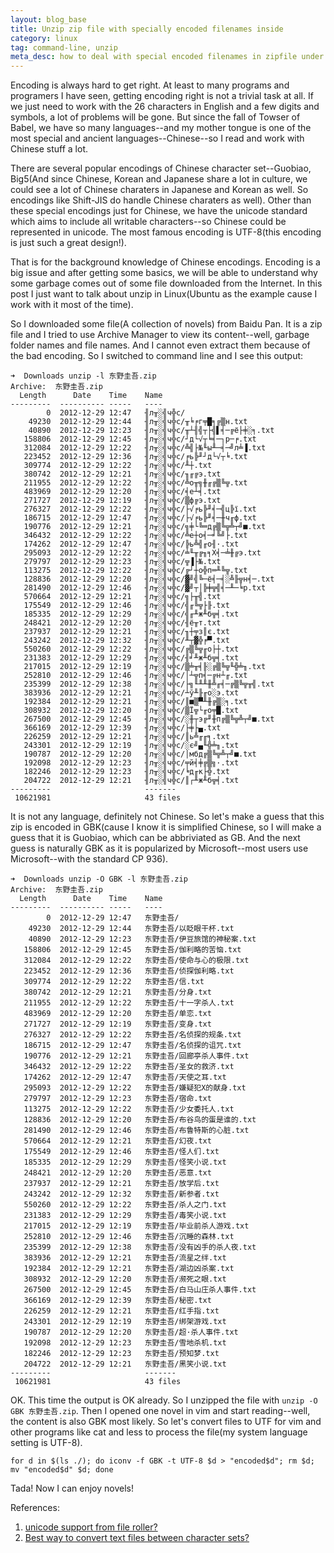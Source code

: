 ```yaml
---
layout: blog_base
title: Unzip zip file with specially encoded filenames inside
category: linux
tag: command-line, unzip
meta_desc: how to deal with special encoded filenames in zipfile under linux in general
---
```


Encoding is always hard to get right. At least to many programs and programers I have seen, getting encoding right is not a trivial task at all. If we just need to work with the 26 characters in English and a few digits and symbols, a lot of problems will be gone. But since the fall of Towser of Babel, we have so many languages--and my mother tongue is one of the most special and ancient languages--Chinese--so I read and work with Chinese stuff a lot.

There are several popular encodings of Chinese character set--Guobiao, Big5(And since Chinese, Korean and Japanese share a lot in culture, we could see a lot of Chinese charaters in Japanese and Korean as well. So encodings like Shift-JIS do handle Chinese charaters as well). Other than these special encodings just for Chinese, we have the unicode standard which aims to include all writable characters--so Chinese could be represented in unicode. The most famous encoding is UTF-8(this encoding is just such a great design!).

That is for the background knowledge of Chinese encodings. Encoding is a big issue and after getting some basics, we will be able to understand why some garbage comes out of some file downloaded from the Internet. In this post I just want to talk about unzip in Linux(Ubuntu as the example cause I work with it most of the time).

So I downloaded some file(A collection of novels) from Baidu Pan. It is a zip file and I tried to use Archive Manager to view its content--well, garbage folder names and file names. And I cannot even extract them because of the bad encoding. So I switched to command line and I see this output:

~~~
➜  Downloads unzip -l 东野圭吾.zip
Archive:  东野圭吾.zip
  Length      Date    Time    Name
---------  ---------- -----   ----
        0  2012-12-29 12:47   ╢л╥░╣ч╬с/
    49230  2012-12-29 12:44   ╢л╥░╣ч╬с/╥╘╒г╤█╕╔▒н.txt
    40890  2012-12-29 12:23   ╢л╥░╣ч╬с/╥┴╢╣┬├╣▌╡─╔ё├╪░╕.txt
   158806  2012-12-29 12:45   ╢л╥░╣ч╬с/┘д└√┬╘╡─┐р─╒.txt
   312084  2012-12-29 12:22   ╢л╥░╣ч╬с/╩╣├№╙ы╨─╡─╝л╧▐.txt
   223452  2012-12-29 12:36   ╢л╥░╣ч╬с/╒ь╠╜┘д└√┬╘.txt
   309774  2012-12-29 12:22   ╢л╥░╣ч╬с/╨┼.txt
   380742  2012-12-29 12:21   ╢л╥░╣ч╬с/╖╓╔э.txt
   211955  2012-12-29 12:22   ╢л╥░╣ч╬с/╩о╥╗╫╓╔▒╚╦.txt
   483969  2012-12-29 12:20   ╢л╥░╣ч╬с/╡е┴╡.txt
   271727  2012-12-29 12:19   ╢л╥░╣ч╬с/▒ф╔э.txt
   276327  2012-12-29 12:22   ╢л╥░╣ч╬с/├√╒ь╠╜╡─╣ц╠ї.txt
   186715  2012-12-29 12:47   ╢л╥░╣ч╬с/├√╒ь╠╜╡─╫ч╓ф.txt
   190776  2012-12-29 12:21   ╢л╥░╣ч╬с/╗╪└╚═д╔▒╚╦╩┬╝■.txt
   346432  2012-12-29 12:22   ╢л╥░╣ч╬с/╩е┼о╡─╛╚╝├.txt
   174262  2012-12-29 12:47   ╢л╥░╣ч╬с/╠ь╩╣╓о╢·.txt
   295093  2012-12-29 12:22   ╢л╥░╣ч╬с/╧╙╥╔╖╕X╡─╧╫╔э.txt
   279797  2012-12-29 12:23   ╢л╥░╣ч╬с/╦▐├№.txt
   113275  2012-12-29 12:22   ╢л╥░╣ч╬с/╔┘┼о╬п═╨╚╦.txt
   128836  2012-12-29 12:20   ╢л╥░╣ч╬с/▓╝╣╚─ё╡─╡░╩╟╦н╡─.txt
   281490  2012-12-29 12:46   ╢л╥░╣ч╬с/▓╝┬│╠╪╦╣╡─╨─╘р.txt
   570664  2012-12-29 12:21   ╢л╥░╣ч╬с/╗├╥╣.txt
   175549  2012-12-29 12:46   ╢л╥░╣ч╬с/╣╓╚╦├╟.txt
   185335  2012-12-29 12:29   ╢л╥░╣ч╬с/╣╓╨ж╨б╦╡.txt
   248421  2012-12-29 12:20   ╢л╥░╣ч╬с/╢ё╥т.txt
   237937  2012-12-29 12:21   ╢л╥░╣ч╬с/╖┼╤з║є.txt
   243242  2012-12-29 12:32   ╢л╥░╣ч╬с/╨┬▓╬╒▀.txt
   550260  2012-12-29 12:22   ╢л╥░╣ч╬с/╔▒╚╦╓о├┼.txt
   231383  2012-12-29 12:29   ╢л╥░╣ч╬с/╢╛╨ж╨б╦╡.txt
   217015  2012-12-29 12:19   ╢л╥░╣ч╬с/▒╧╥╡╟░╔▒╚╦╙╬╧╖.txt
   252810  2012-12-29 12:46   ╢л╥░╣ч╬с/│┴╦п╡─╔н┴╓.txt
   235399  2012-12-29 12:38   ╢л╥░╣ч╬с/├╗╙╨╨╫╩╓╡─╔▒╚╦╥╣.txt
   383936  2012-12-29 12:21   ╢л╥░╣ч╬с/┴ў╨╟╓о░э.txt
   192384  2012-12-29 12:21   ╢л╥░╣ч╬с/║■▒▀╨╫╔▒░╕.txt
   308932  2012-12-29 12:20   ╢л╥░╣ч╬с/▒Ї╦└╓о╤█.txt
   267500  2012-12-29 12:45   ╢л╥░╣ч╬с/░╫┬э╔╜╫п╔▒╚╦╩┬╝■.txt
   366169  2012-12-29 12:39   ╢л╥░╣ч╬с/├╪├▄.txt
   226259  2012-12-29 12:21   ╢л╥░╣ч╬с/║ь╩╓╓╕.txt
   243301  2012-12-29 12:19   ╢л╥░╣ч╬с/░є╝▄╙╬╧╖.txt
   190787  2012-12-29 12:20   ╢л╥░╣ч╬с/│мбд╔▒╚╦╩┬╝■.txt
   192098  2012-12-29 12:23   ╢л╥░╣ч╬с/╤й╡╪╔▒╗·.txt
   182246  2012-12-29 12:23   ╢л╥░╣ч╬с/╘д╓к├╬.txt
   204722  2012-12-29 12:21   ╢л╥░╣ч╬с/║┌╨ж╨б╦╡.txt
---------                     -------
 10621981                     43 files
~~~

It is not any language, definitely not Chinese. So let's make a guess that this zip is encoded in GBK(cause I know it is simplified Chinese, so I will make a guess that it is Guobiao, which can be abbriviated as GB. And the next guess is naturally GBK as it is popularized by Microsoft--most users use Microsoft--with the standard CP 936).

~~~
➜  Downloads unzip -O GBK -l 东野圭吾.zip
Archive:  东野圭吾.zip
  Length      Date    Time    Name
---------  ---------- -----   ----
        0  2012-12-29 12:47   东野圭吾/
    49230  2012-12-29 12:44   东野圭吾/以眨眼干杯.txt
    40890  2012-12-29 12:23   东野圭吾/伊豆旅馆的神秘案.txt
   158806  2012-12-29 12:45   东野圭吾/伽利略的苦恼.txt
   312084  2012-12-29 12:22   东野圭吾/使命与心的极限.txt
   223452  2012-12-29 12:36   东野圭吾/侦探伽利略.txt
   309774  2012-12-29 12:22   东野圭吾/信.txt
   380742  2012-12-29 12:21   东野圭吾/分身.txt
   211955  2012-12-29 12:22   东野圭吾/十一字杀人.txt
   483969  2012-12-29 12:20   东野圭吾/单恋.txt
   271727  2012-12-29 12:19   东野圭吾/变身.txt
   276327  2012-12-29 12:22   东野圭吾/名侦探的规条.txt
   186715  2012-12-29 12:47   东野圭吾/名侦探的诅咒.txt
   190776  2012-12-29 12:21   东野圭吾/回廊亭杀人事件.txt
   346432  2012-12-29 12:22   东野圭吾/圣女的救济.txt
   174262  2012-12-29 12:47   东野圭吾/天使之耳.txt
   295093  2012-12-29 12:22   东野圭吾/嫌疑犯X的献身.txt
   279797  2012-12-29 12:23   东野圭吾/宿命.txt
   113275  2012-12-29 12:22   东野圭吾/少女委托人.txt
   128836  2012-12-29 12:20   东野圭吾/布谷鸟的蛋是谁的.txt
   281490  2012-12-29 12:46   东野圭吾/布鲁特斯的心脏.txt
   570664  2012-12-29 12:21   东野圭吾/幻夜.txt
   175549  2012-12-29 12:46   东野圭吾/怪人们.txt
   185335  2012-12-29 12:29   东野圭吾/怪笑小说.txt
   248421  2012-12-29 12:20   东野圭吾/恶意.txt
   237937  2012-12-29 12:21   东野圭吾/放学后.txt
   243242  2012-12-29 12:32   东野圭吾/新参者.txt
   550260  2012-12-29 12:22   东野圭吾/杀人之门.txt
   231383  2012-12-29 12:29   东野圭吾/毒笑小说.txt
   217015  2012-12-29 12:19   东野圭吾/毕业前杀人游戏.txt
   252810  2012-12-29 12:46   东野圭吾/沉睡的森林.txt
   235399  2012-12-29 12:38   东野圭吾/没有凶手的杀人夜.txt
   383936  2012-12-29 12:21   东野圭吾/流星之绊.txt
   192384  2012-12-29 12:21   东野圭吾/湖边凶杀案.txt
   308932  2012-12-29 12:20   东野圭吾/濒死之眼.txt
   267500  2012-12-29 12:45   东野圭吾/白马山庄杀人事件.txt
   366169  2012-12-29 12:39   东野圭吾/秘密.txt
   226259  2012-12-29 12:21   东野圭吾/红手指.txt
   243301  2012-12-29 12:19   东野圭吾/绑架游戏.txt
   190787  2012-12-29 12:20   东野圭吾/超·杀人事件.txt
   192098  2012-12-29 12:23   东野圭吾/雪地杀机.txt
   182246  2012-12-29 12:23   东野圭吾/预知梦.txt
   204722  2012-12-29 12:21   东野圭吾/黑笑小说.txt
---------                     -------
 10621981                     43 files
~~~

OK. This time the output is OK already. So I unzipped the file with `unzip -O GBK 东野圭吾.zip`. Then I opened one novel in vim and start reading--well, the content is also GBK most likely. So let's convert files to UTF for vim and other programs like cat and less to process the file(my system language setting is UTF-8).

~~~
for d in $(ls ./); do iconv -f GBK -t UTF-8 $d > "encoded$d"; rm $d; mv "encoded$d" $d; done
~~~

Tada! Now I can enjoy novels!


References:

1. [unicode support from file roller?](https://ubuntuforums.org/showthread.php?t=2113157)
2. [Best way to convert text files between character sets?](http://stackoverflow.com/questions/64860/best-way-to-convert-text-files-between-character-sets)
